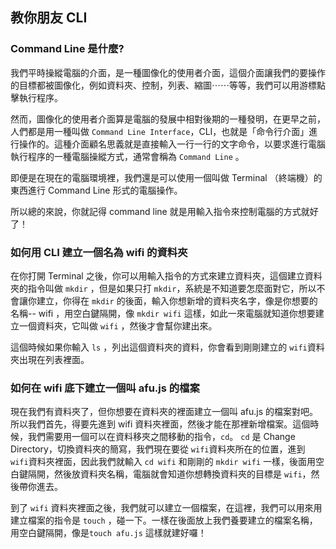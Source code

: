 ## 教你朋友 CLI

### Command Line 是什麼?
我們平時操縱電腦的介面，是一種圖像化的使用者介面，這個介面讓我們的要操作的目標都被圖像化，例如資料夾、控制，列表、縮圖⋯⋯等等，我們可以用游標點擊執行程序。

然而，圖像化的使用者介面算是電腦的發展中相對後期的一種發明，在更早之前，人們都是用一種叫做 `Command Line Interface`，CLI，也就是「命令行介面」進行操作的。這種介面顧名思義就是直接輸入一行一行的文字命令，以要求進行電腦執行程序的一種電腦操縱方式，通常會稱為  `Command Line` 。

即便是在現在的電腦環境裡，我們還是可以使用一個叫做 Terminal （終端機）的東西進行 Command Line 形式的電腦操作。

所以總的來說，你就記得 command line 就是用輸入指令來控制電腦的方式就好了！

### 如何用 CLI 建立一個名為 wifi 的資料夾

在你打開 Terminal 之後，你可以用輸入指令的方式來建立資料夾，這個建立資料夾的指令叫做 `mkdir` ，但是如果只打 `mkdir`，系統是不知道要怎麼面對它，所以不會讓你建立，你得在 `mkdir` 的後面，輸入你想新增的資料夾名字，像是你想要的名稱-- wifi ，用空白鍵隔開，像 `mkdir wifi` 這樣，如此一來電腦就知道你想要建立一個資料夾，它叫做 `wifi` ，然後才會幫你建出來。

這個時候如果你輸入 `ls` ，列出這個資料夾的資料，你會看到剛剛建立的 `wifi`資料夾出現在列表裡面。 

### 如何在 wifi 底下建立一個叫 afu.js 的檔案
現在我們有資料夾了，但你想要在資料夾的裡面建立一個叫 afu.js 的檔案對吧。所以我們首先，得要先進到 wifi 資料夾裡面，然後才能在那裡新增檔案。這個時候，我們需要用一個可以在資料移夾之間移動的指令，`cd`。 `cd` 是 Change Directory，切換資料夾的簡寫，我們現在要從 `wifi`資料夾所在的位置，進到 `wifi`資料夾裡面，因此我們就輸入 `cd wifi` 和剛剛的 `mkdir wifi` 一樣，後面用空白鍵隔開，然後放資料夾名稱，電腦就會知道你想轉換資料夾的目標是 `wifi`，然後帶你進去。

到了 `wifi` 資料夾裡面之後，我們就可以建立一個檔案，在這裡，我們可以用來用建立檔案的指令是 `touch` ，碰一下。一樣在後面放上我們養要建立的檔案名稱，用空白鍵隔開，像是`touch afu.js` 這樣就建好囉！

